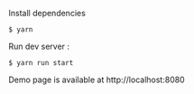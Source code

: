 
Install dependencies

```shell
$ yarn
```

Run dev server :

```shell
$ yarn run start
```

Demo page is available at http://localhost:8080
